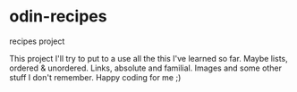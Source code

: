 # odin-recipes
recipes project

This project I'll try to put to a use all the this I've learned so far.
Maybe lists, ordered & unordered.
Links, absolute and familial.
Images and some other stuff I don't remember.
Happy coding for me ;)

